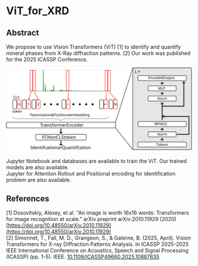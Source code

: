 # ViT_for_XRD
## Abstract  
We propose to use Vision Transformers (ViT) [1] to identify and quantify mineral phases from X-Ray diffraction patterns.
[2] Our work was published for the 2025 ICASSP Conference. 

![Abstract](./Figures/Transformers_Spectral.svg)

Jupyter Notebook and databases are available to train the ViT. Our trained models are also available.  
Jupyter for Attention Rollout and Positional encoding for identification problem are also available.


## References
[1] Dosovitskiy, Alexey, et al. "An image is worth 16x16 words: Transformers for image recognition at scale." arXiv preprint arXiv:2010.11929 (2020) [https://doi.org/10.48550/arXiv.2010.11929](https://doi.org/10.48550/arXiv.2010.11929)  
[2] Simonnet, T., Fall, M. D., Grangeon, S., & Galerne, B. (2025, April). Vision Transformers for X-ray Diffraction Patterns Analysis. In ICASSP 2025-2025 IEEE International Conference on Acoustics, Speech and Signal Processing (ICASSP) (pp. 1-5). IEEE. [10.1109/ICASSP49660.2025.10887635](10.1109/ICASSP49660.2025.10887635)
